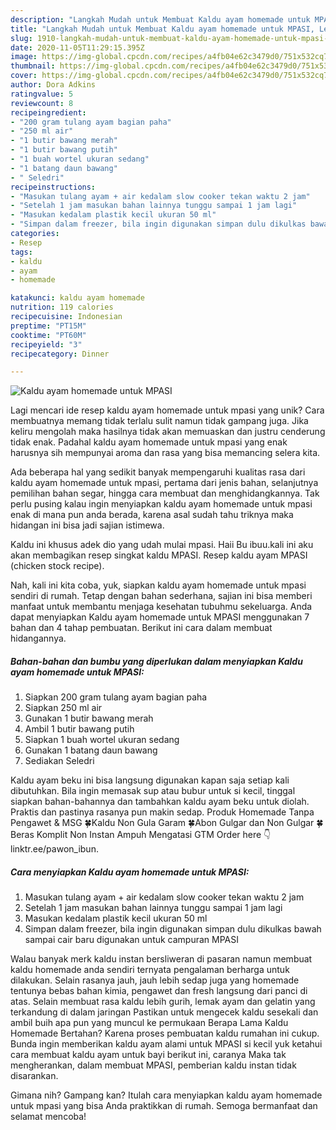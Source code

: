 ```yaml
---
description: "Langkah Mudah untuk Membuat Kaldu ayam homemade untuk MPASI, Lezat Sekali"
title: "Langkah Mudah untuk Membuat Kaldu ayam homemade untuk MPASI, Lezat Sekali"
slug: 1910-langkah-mudah-untuk-membuat-kaldu-ayam-homemade-untuk-mpasi-lezat-sekali
date: 2020-11-05T11:29:15.395Z
image: https://img-global.cpcdn.com/recipes/a4fb04e62c3479d0/751x532cq70/kaldu-ayam-homemade-untuk-mpasi-foto-resep-utama.jpg
thumbnail: https://img-global.cpcdn.com/recipes/a4fb04e62c3479d0/751x532cq70/kaldu-ayam-homemade-untuk-mpasi-foto-resep-utama.jpg
cover: https://img-global.cpcdn.com/recipes/a4fb04e62c3479d0/751x532cq70/kaldu-ayam-homemade-untuk-mpasi-foto-resep-utama.jpg
author: Dora Adkins
ratingvalue: 5
reviewcount: 8
recipeingredient:
- "200 gram tulang ayam bagian paha"
- "250 ml air"
- "1 butir bawang merah"
- "1 butir bawang putih"
- "1 buah wortel ukuran sedang"
- "1 batang daun bawang"
- " Seledri"
recipeinstructions:
- "Masukan tulang ayam + air kedalam slow cooker tekan waktu 2 jam"
- "Setelah 1 jam masukan bahan lainnya tunggu sampai 1 jam lagi"
- "Masukan kedalam plastik kecil ukuran 50 ml"
- "Simpan dalam freezer, bila ingin digunakan simpan dulu dikulkas bawah sampai cair baru digunakan untuk campuran MPASI"
categories:
- Resep
tags:
- kaldu
- ayam
- homemade

katakunci: kaldu ayam homemade 
nutrition: 119 calories
recipecuisine: Indonesian
preptime: "PT15M"
cooktime: "PT60M"
recipeyield: "3"
recipecategory: Dinner

---
```



![Kaldu ayam homemade untuk MPASI](https://img-global.cpcdn.com/recipes/a4fb04e62c3479d0/751x532cq70/kaldu-ayam-homemade-untuk-mpasi-foto-resep-utama.jpg)

Lagi mencari ide resep kaldu ayam homemade untuk mpasi yang unik? Cara membuatnya memang tidak terlalu sulit namun tidak gampang juga. Jika keliru mengolah maka hasilnya tidak akan memuaskan dan justru cenderung tidak enak. Padahal kaldu ayam homemade untuk mpasi yang enak harusnya sih mempunyai aroma dan rasa yang bisa memancing selera kita.

Ada beberapa hal yang sedikit banyak mempengaruhi kualitas rasa dari kaldu ayam homemade untuk mpasi, pertama dari jenis bahan, selanjutnya pemilihan bahan segar, hingga cara membuat dan menghidangkannya. Tak perlu pusing kalau ingin menyiapkan kaldu ayam homemade untuk mpasi enak di mana pun anda berada, karena asal sudah tahu triknya maka hidangan ini bisa jadi sajian istimewa.

Kaldu ini khusus adek dio yang udah mulai mpasi. Haii Bu ibuu.kali ini aku akan membagikan resep singkat kaldu MPASI. Resep kaldu ayam MPASI (chicken stock recipe).


Nah, kali ini kita coba, yuk, siapkan kaldu ayam homemade untuk mpasi sendiri di rumah. Tetap dengan bahan sederhana, sajian ini bisa memberi manfaat untuk membantu menjaga kesehatan tubuhmu sekeluarga. Anda dapat menyiapkan Kaldu ayam homemade untuk MPASI menggunakan 7 bahan dan 4 tahap pembuatan. Berikut ini cara dalam membuat hidangannya.

<!--inarticleads1-->

##### Bahan-bahan dan bumbu yang diperlukan dalam menyiapkan Kaldu ayam homemade untuk MPASI:

1. Siapkan 200 gram tulang ayam bagian paha
1. Siapkan 250 ml air
1. Gunakan 1 butir bawang merah
1. Ambil 1 butir bawang putih
1. Siapkan 1 buah wortel ukuran sedang
1. Gunakan 1 batang daun bawang
1. Sediakan  Seledri


Kaldu ayam beku ini bisa langsung digunakan kapan saja setiap kali dibutuhkan. Bila ingin memasak sup atau bubur untuk si kecil, tinggal siapkan bahan-bahannya dan tambahkan kaldu ayam beku untuk diolah. Praktis dan pastinya rasanya pun makin sedap. Produk Homemade Tanpa Pengawet &amp; MSG 🍀Kaldu Non Gula Garam 🍀Abon Gulgar dan Non Gulgar 🍀Beras Komplit Non Instan Ampuh Mengatasi GTM Order here 👇 linktr.ee/pawon_ibun. 

<!--inarticleads2-->

##### Cara menyiapkan Kaldu ayam homemade untuk MPASI:

1. Masukan tulang ayam + air kedalam slow cooker tekan waktu 2 jam
1. Setelah 1 jam masukan bahan lainnya tunggu sampai 1 jam lagi
1. Masukan kedalam plastik kecil ukuran 50 ml
1. Simpan dalam freezer, bila ingin digunakan simpan dulu dikulkas bawah sampai cair baru digunakan untuk campuran MPASI


Walau banyak merk kaldu instan bersliweran di pasaran namun membuat kaldu homemade anda sendiri ternyata pengalaman berharga untuk dilakukan. Selain rasanya jauh, jauh lebih sedap juga yang homemade tentunya bebas bahan kimia, pengawet dan fresh langsung dari panci di atas. Selain membuat rasa kaldu lebih gurih, lemak ayam dan gelatin yang terkandung di dalam jaringan Pastikan untuk mengecek kaldu sesekali dan ambil buih apa pun yang muncul ke permukaan Berapa Lama Kaldu Homemade Bertahan? Karena proses pembuatan kaldu rumahan ini cukup. Bunda ingin memberikan kaldu ayam alami untuk MPASI si kecil yuk ketahui cara membuat kaldu ayam untuk bayi berikut ini, caranya Maka tak mengherankan, dalam membuat MPASI, pemberian kaldu instan tidak disarankan. 

Gimana nih? Gampang kan? Itulah cara menyiapkan kaldu ayam homemade untuk mpasi yang bisa Anda praktikkan di rumah. Semoga bermanfaat dan selamat mencoba!
